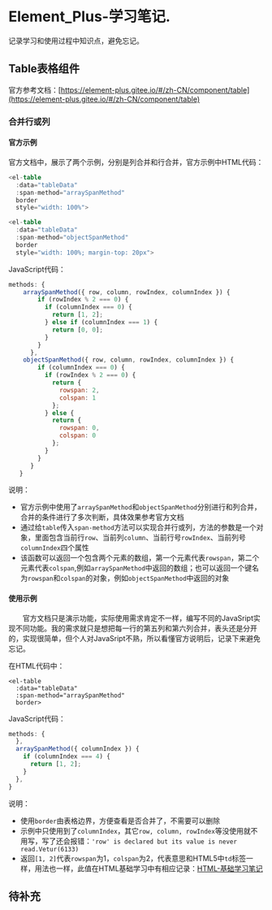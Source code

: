 # Element_Plus-学习笔记.
记录学习和使用过程中知识点，避免忘记。
## Table表格组件
官方参考文档：[https://element-plus.gitee.io/#/zh-CN/component/table](https://element-plus.gitee.io/#/zh-CN/component/table)

### 合并行或列
#### 官方示例
官方文档中，展示了两个示例，分别是列合并和行合并，官方示例中HTML代码：
```v
<el-table
  :data="tableData"
  :span-method="arraySpanMethod"
  border
  style="width: 100%">

<el-table
  :data="tableData"
  :span-method="objectSpanMethod"
  border
  style="width: 100%; margin-top: 20px">
```
JavaScript代码：
```js
methods: {
    arraySpanMethod({ row, column, rowIndex, columnIndex }) {
        if (rowIndex % 2 === 0) {
          if (columnIndex === 0) {
            return [1, 2];
          } else if (columnIndex === 1) {
            return [0, 0];
          }
        }
      },
    objectSpanMethod({ row, column, rowIndex, columnIndex }) {
        if (columnIndex === 0) {
          if (rowIndex % 2 === 0) {
            return {
              rowspan: 2,
              colspan: 1
            };
          } else {
            return {
              rowspan: 0,
              colspan: 0
            };
          }
        }
      }
   }
```
说明：
- 官方示例中使用了`arraySpanMethod`和`objectSpanMethod`分别进行和列合并，合并的条件进行了多次判断，具体效果参考官方文档
- 通过给`table`传入`span-method`方法可以实现合并行或列，方法的参数是一个对象，里面包含当前行`row`、当前列`column`、当前行号`rowIndex`、当前列号`columnIndex`四个属性
- 该函数可以返回一个包含两个元素的数组，第一个元素代表`rowspan`，第二个元素代表`colspan`,例如`arraySpanMethod`中返回的数组；也可以返回一个键名为`rowspan`和`colspan`的对象，例如`objectSpanMethod`中返回的对象

#### 使用示例
&#8195;&#8195;官方文档只是演示功能，实际使用需求肯定不一样，编写不同的JavaSript实现不同功能。我的需求就只是想把每一行的第五列和第六列合并，表头还是分开的，实现很简单，但个人对JavaSript不熟，所以看懂官方说明后，记录下来避免忘记。

在HTML代码中：
```
<el-table
  :data="tableData"
  :span-method="arraySpanMethod"
  border>
```
JavaScript代码：
```js
methods: {
  },
  arraySpanMethod({ columnIndex }) {
    if (columnIndex === 4) {
      return [1, 2];
    }
  },
}
```
说明：
- 使用`border`由表格边界，方便查看是否合并了，不需要可以删除
- 示例中只使用到了`columnIndex`，其它`row, column, rowIndex`等没使用就不用写，写了还会报错：`'row' is declared but its value is never read.Vetur(6133)`
- 返回`[1, 2]`代表`rowspan`为1，`colspan`为2，代表意思和HTML5中`td`标签一样，用法也一样，此值在HTML基础学习中有相应记录：[HTML-基础学习笔记](https://ebook.big1000.com/08-Python/07-Python_Flask/11-HTML-%E5%9F%BA%E7%A1%80%E5%AD%A6%E4%B9%A0%E7%AC%94%E8%AE%B0.html?h=rowspan)

## 待补充
